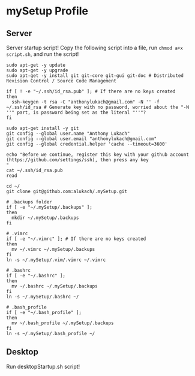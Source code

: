 mySetup Profile
=================

Server
------
Server startup script!  Copy the following script into a file, run `chmod a+x script.sh`, and run the script!

    sudo apt-get -y update
    sudo apt-get -y upgrade
    sudo apt-get -y install git git-core git-gui git-doc # Distributed Revision Control / Source Code Management
    
    if [ ! -e "~/.ssh/id_rsa.pub" ]; # If there are no keys created 
    then 
      ssh-keygen -t rsa -C "anthonylukach@gmail.com" -N '' -f ~/.ssh/id_rsa # Generate key with no password, worried about the "-N ''" part, is password being set as the literal "''"? 
    fi 
     
    sudo apt-get install -y git 
    git config --global user.name "Anthony Lukach"
    git config --global user.email "anthonylukach@gmail.com"
    git config --global credential.helper 'cache --timeout=3600'
     
    echo "Before we continue, register this key with your github account (https://github.com/settings/ssh), then press any key 
    " 
    cat ~/.ssh/id_rsa.pub 
    read 
     
    cd ~/ 
    git clone git@github.com:alukach/.mySetup.git 
     
    # .backups folder 
    if [ -e "~/.mySetup/.backups" ]; 
    then 
      mkdir ~/.mySetup/.backups 
    fi 
     
    # .vimrc
    if [ -e "~/.vimrc" ]; # If there are no keys created
    then
      mv ~/.vimrc ~/.mySetup/.backups
    fi
    ln -s ~/.mySetup/.vim/.vimrc ~/.vimrc

    # .bashrc
    if [ -e "~/.bashrc" ];
    then
      mv ~/.bashrc ~/.mySetup/.backups
    fi
    ln -s ~/.mySetup/.bashrc ~/

    # .bash_profile
    if [ -e "~/.bash_profile" ];
    then
      mv ~/.bash_profile ~/.mySetup/.backups
    fi
    ln -s ~/.mySetup/.bash_profile ~/

Desktop
-------

Run desktopStartup.sh script!

